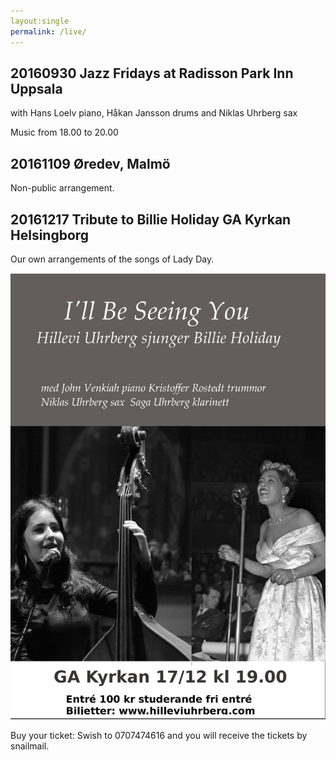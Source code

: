 ```yaml
---
layout:single
permalink: /live/
---
```


## 20160930 Jazz Fridays at Radisson Park Inn Uppsala 

with Hans Loelv piano, Håkan Jansson drums and Niklas Uhrberg sax

Music from 18.00 to 20.00


## 20161109 Øredev, Malmö
Non-public arrangement.

## 20161217 Tribute to Billie Holiday GA Kyrkan Helsingborg

Our own arrangements of the songs of Lady Day.

![Holiday poster](/images/holiday-poster-medium.jpg "I'll Be Seeing You")

Buy your ticket: Swish to 0707474616 and you will receive the tickets by snailmail.  
